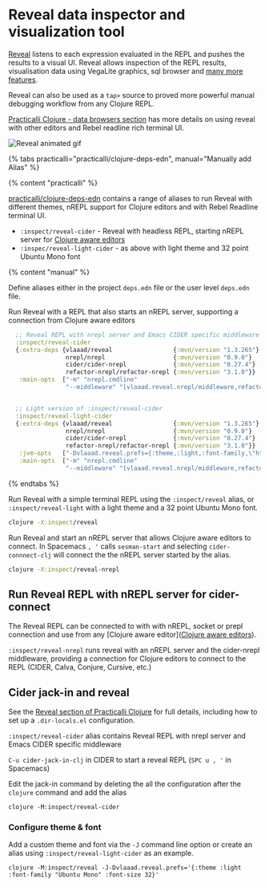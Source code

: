 # Reveal data inspector and visualization tool

[Reveal](https://vlaaad.github.io/reveal/) listens to each expression evaluated in the REPL and pushes the results to a visual UI.  Reveal allows inspection of the REPL results, visualisation data using VegaLite graphics, sql browser and [many more features](https://vlaaad.github.io/reveal/#features).

Reveal can also be used as a `tap>` source to proved more powerful manual debugging workflow from any Clojure REPL.

[Practicalli Clojure - data browsers section](http://practical.li/clojure/clojure-cli/data-browsers/reveal.html) has more details on using reveal with other editors and Rebel readline rich terminal UI.

![Reveal animated gif](https://vlaaad.github.io/assets/reveal/demo.gif)

{% tabs practicalli="practicalli/clojure-deps-edn", manual="Manually add Alias" %}

{% content "practicalli" %}

[practicalli/clojure-deps-edn](https://github.com/practicalli/clojure-deps-edn) contains a range of aliases to run Reveal with different themes, nREPL support for Clojure editors and with Rebel Readline terminal UI.

* `:inspect/reveal-cider` - Reveal with headless REPL, starting nREPL server for [Clojure aware editors](https://practical.li/clojure/clojure-editors/)
* `:inspec/reveal-light-cider` - as above with light theme and 32 point Ubuntu Mono font


{% content "manual" %}

Define aliases either in the project `deps.edn` file or the user level `deps.edn` file.

Run Reveal with a REPL that also starts an nREPL server, supporting a connection from Clojure aware editors

```clojure
  ;; Reveal REPL with nrepl server and Emacs CIDER specific middleware
  :inspect/reveal-cider
  {:extra-deps {vlaaad/reveal                 {:mvn/version "1.3.265"}
                nrepl/nrepl                   {:mvn/version "0.9.0"}
                cider/cider-nrepl             {:mvn/version "0.27.4"}
                refactor-nrepl/refactor-nrepl {:mvn/version "3.1.0"}}
   :main-opts  ["-m" "nrepl.cmdline"
                "--middleware" "[vlaaad.reveal.nrepl/middleware,refactor-nrepl.middleware/wrap-refactor,cider.nrepl/cider-middleware]"]}


  ;; Light version of :inspect/reveal-cider
  :inspect/reveal-light-cider
  {:extra-deps {vlaaad/reveal                 {:mvn/version "1.3.265"}
                nrepl/nrepl                   {:mvn/version "0.9.0"}
                cider/cider-nrepl             {:mvn/version "0.27.4"}
                refactor-nrepl/refactor-nrepl {:mvn/version "3.1.0"}}
   :jvm-opts   ["-Dvlaaad.reveal.prefs={:theme,:light,:font-family,\"https://ff.static.1001fonts.net/u/b/ubuntu.mono.ttf\",:font-size,32}"]
   :main-opts  ["-m" "nrepl.cmdline"
                "--middleware" "[vlaaad.reveal.nrepl/middleware,refactor-nrepl.middleware/wrap-refactor,cider.nrepl/cider-middleware]"]}
```

{% endtabs %}


Run Reveal with a simple terminal REPL using the `:inspect/reveal` alias, or `:inspect/reveal-light` with a light theme and a 32 point Ubuntu Mono font.

```bash
clojure -X:inspect/reveal
```

Run Reveal and start an nREPL server that allows Clojure aware editors to connect.  In Spacemacs `, '` calls `sesman-start` and selecting `cider-connnect-clj` will connect the the nREPL server started by the alias.

```bash
clojure -X:inspect/reveal-nrepl
```

## Run Reveal REPL with nREPL server for cider-connect

The Reveal REPL can be connected to with with nREPL, socket or prepl connection and use from any [Clojure aware editor]([Clojure aware editors](https://practical.li/clojure/clojure-editors/)).

`:inspect/reveal-nrepl` runs reveal with an nREPL server and the cider-nrepl middleware, providing a connection for Clojure editors to connect to the REPL (CIDER, Calva, Conjure, Cursive, etc.)


## Cider jack-in and reveal

See the [Reveal section of Practicalli Clojure](https://practicalli.github.io/clojure-staging/clojure-cli/data-browsers/reveal.html#using-reveal-with-nrepl-editors) for full details, including how to set up a `.dir-locals.el` configuration.

`:inspect/reveal-cider` alias contains Reveal REPL with nrepl server and Emacs CIDER specific middleware

`C-u cider-jack-in-clj` in CIDER to start a reveal REPL  (`SPC u , '` in Spacemacs)

Edit the jack-in command by deleting the all the configuration after the `clojure` command and add the alias

```
clojure -M:inspect/reveal-cider
```

### Configure theme & font

Add a custom theme and font via the `-J` command line option or create an alias using `:inspect/reveal-light-cider` as an example.

```shell
clojure -M:inspect/reveal -J-Dvlaaad.reveal.prefs='{:theme :light :font-family "Ubuntu Mono" :font-size 32}'
```
